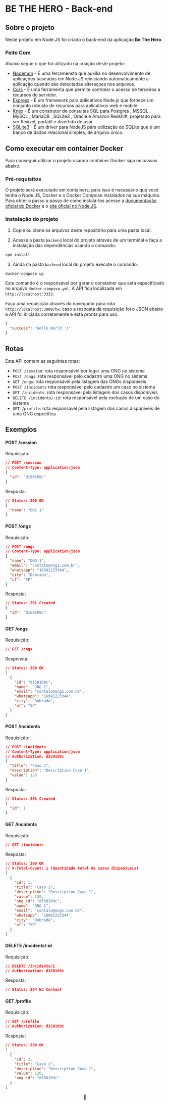 # BE THE HERO - Back-end

## Sobre o projeto

Neste projeto em Node.JS foi criado o back-end da aplicação **Be The Hero**.

### Feito Com

Abaixo segue o que foi utilizado na criação deste projeto:

- [Nodemon](https://github.com/remy/nodemon) - É uma ferramensta que auxilia no desenvolvimento de aplicações baseadas em Node.JS reiniciando automaticamente a aplicação quando são detectadas alteraçoes nos arquivos.
- [Cors](https://github.com/expressjs/cors) - É uma ferramenta que permite controlar o acesso de terceiros a recursos do servidor.
- [Express](https://github.com/expressjs/express) - É um framework para aplicativos Node.js que fornece um conjunto robusto de recursos para aplicativos web e mobile.
- [Knex](https://github.com/knex/knex) - É um construtor de consultas SQL para Postgres , MSSQL , MySQL , MariaDB , SQLite3 , Oracle e Amazon Redshift, projetado para ser flexível, portátil e divertido de usar.
- [SQLite3](https://github.com/mapbox/node-sqlite3) - É um driver para NodeJS para utilização do SQLite que é um banco de dados relacional simples, de arquivo único.

## Como executar em container Docker

Para conseguir utilizar o projeto usando container Docker siga os passos abaixo.

### Pré-requisitos

O projeto será executado em containers, para isso é necessário que você tenha o Node.JS, Docker e o Docker Compose instalados na sua máquina. Para obter o passo a passo de como instalá-los acesse a [documentação oficial do Docker](https://docs.docker.com/install/) e o [site oficial no Node.JS](https://nodejs.org/en/download/).

### Instalação do projeto

1. Copie ou clone os arquivos deste repositório para uma pasta local.

2. Acesse a pasta `backend` local do projeto através de um terminal e faça a instalação das dependências usando o comando:

```sh
npm install
```

3. Ainda na pasta `backend` local do projeto execute o comando:

```sh
docker-compose up
```

Este comando é o responsável por gerar o constainer que está especificado no arquivo `docker-compose.yml`. A API fica localizada em `http://localhost:3333`.

Faça uma requisição através do navegador para rota `http://localhost:3000/hw`, caso a resposta da requisição foi o JSON abaixo a API foi iniciada corretamente e está pronta para uso.

```json
{
  "success": "Hello World :)"
}
```

## Rotas

Esta API contem as seguintes rotas:

- `POST /session`: rota responsável por logar uma ONG no sistema
- `POST /ongs`: rota responsável pelo cadastro uma ONG no sistema
- `GET /ongs`: rota responsável pela listagem das ONGs disponíveis
- `POST /incidents` rota responsável pelo cadastro um caso no sistema
- `GET /incidents`: rota responsável pela listagem dos casos disponíveis
- `DELETE /incidents/:id`: rota responsável pela exclução de um caso do sistema
- `GET /profile`: rota responsável pela listagem dos casos disponíveis de uma ONG específica

## Exemplos

#### POST /session

Requisição:

```json
// POST /session
// Content-Type: application/json
{
  "id": "d150109c"
}
```

Resposta:

```json
// Status: 200 OK
{
  "name": "ONG 1"
}
```

#### POST /ongs

Requisição:

```json
// POST /ongs
// Content-Type: application/json
{
  "name": "ONG 1",
  "email": "contato@ong1.com.br",
  "whatsapp": "16991223344",
  "city": "Dobrada",
  "uf": "SP"
}
```

Resposta:

```json
// Status: 201 Created
{
  "id": "d150109c"
}
```

#### GET /ongs

Requisição:

```json
// GET /ongs
```

Responsta:

```json
// Status: 200 OK
[
  {
    "id": "d150109c",
    "name": "ONG 1",
    "email": "contato@ong1.com.br",
    "whatsapp": "16991223344",
    "city": "Dobrada",
    "uf": "SP"
  }
]
```

#### POST /incidents

Requisição:

```json
// POST /incidents
// Content-Type: application/json
// Authorization: d150109c
{
  "title": "Caso 1",
  "description": "Description Caso 1",
  "value": 120
}
```

Resposta:

```json
// Status: 201 Created
{
  "id": 1
}
```

#### GET /incidents

Requisição:

```json
// GET /incidents
```

Resposta:

```json
// Status: 200 OK
// X-Total-Count: 1 (Quantidade total de casos disponíveis)
[
  {
    "id": 1,
    "title": "Caso 1",
    "description": "Description Caso 1",
    "value": 120,
    "ong_id": "d150109c",
    "name": "ONG 1",
    "email": "contato@ong1.com.br",
    "whatsapp": "16991223344",
    "city": "Dobrada",
    "uf": "SP"
  }
]
```

#### DELETE /incidents/:id

Requisição:

```json
// DELETE /incidents/1
// Authorization: d150109c
```

Resposta:

```json
// Status: 204 No Content
```

#### GET /profile

Requisição:

```json
// GET /profile
// Authorization: d150109c
```

Resposta:

```json
// Status: 200 OK
[
  {
    "id": 2,
    "title": "Caso 1",
    "description": "Description Caso 1",
    "value": 120,
    "ong_id": "d150109c"
  }
]
```

<p align="center">
💙
</p>
